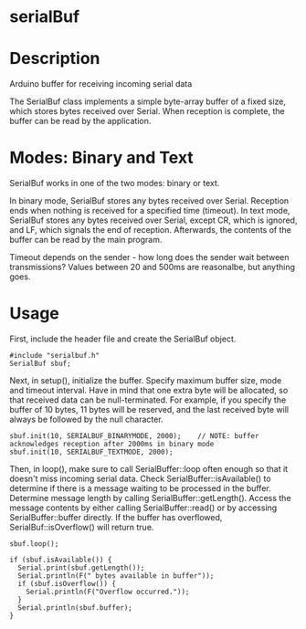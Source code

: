 # serialBuf

Description
===========
Arduino buffer for receiving incoming serial data

The SerialBuf class implements a simple byte-array buffer of a fixed size, which stores bytes received over Serial. When reception is complete, the buffer can be read by the application.


Modes: Binary and Text
======================
SerialBuf works in one of the two modes: binary or text. 

In binary mode, SerialBuf stores any bytes received over Serial. Reception ends when nothing is received for a specified time (timeout).
In text mode, SerialBuf stores any bytes received over Serial, except CR, which is ignored, and LF, which signals the end of reception.
Afterwards, the contents of the buffer can be read by the main program.

Timeout depends on the sender - how long does the sender wait between transmissions? Values between 20 and 500ms are reasonalbe, but anything goes.


Usage
=====

First, include the header file and create the SerialBuf object.

    #include "serialbuf.h"
    SerialBuf sbuf;
  
Next, in setup(), initialize the buffer. Specify maximum buffer size, mode and timeout interval. Have in mind that one extra byte will be allocated, so that received data can be null-terminated. For example, if you specify the buffer of 10 bytes, 11 bytes will be reserved, and the last received byte will always be followed by the null character.

    sbuf.init(10, SERIALBUF_BINARYMODE, 2000);    // NOTE: buffer acknowledges reception after 2000ms in binary mode
    sbuf.init(10, SERIALBUF_TEXTMODE, 2000);
  
Then, in loop(), make sure to call SerialBuffer::loop often enough so that it doesn't miss incoming serial data. 
Check SerialBuffer::isAvailable() to determine if there is a message  waiting to be processed in the buffer. 
Determine message length by calling SerialBuffer::getLength(). 
Access the message contents by either calling SerialBuffer::read() or by accessing SerialBuffer::buffer directly.
If the buffer has overflowed, SerialBuf::isOverflow() will return true.

    sbuf.loop();

    if (sbuf.isAvailable()) {
      Serial.print(sbuf.getLength());
      Serial.println(F(" bytes available in buffer"));
      if (sbuf.isOverflow()) {
        Serial.println(F("Overflow occurred."));
      }
      Serial.println(sbuf.buffer);
    }
  
